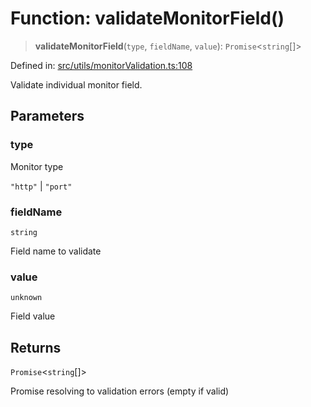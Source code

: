 # Function: validateMonitorField()

> **validateMonitorField**(`type`, `fieldName`, `value`): `Promise`\<`string`[]\>

Defined in: [src/utils/monitorValidation.ts:108](https://github.com/Nick2bad4u/Uptime-Watcher/blob/3cce0c3b352c8390536ca3c7399ece50a05faf18/src/utils/monitorValidation.ts#L108)

Validate individual monitor field.

## Parameters

### type

Monitor type

`"http"` | `"port"`

### fieldName

`string`

Field name to validate

### value

`unknown`

Field value

## Returns

`Promise`\<`string`[]\>

Promise resolving to validation errors (empty if valid)
